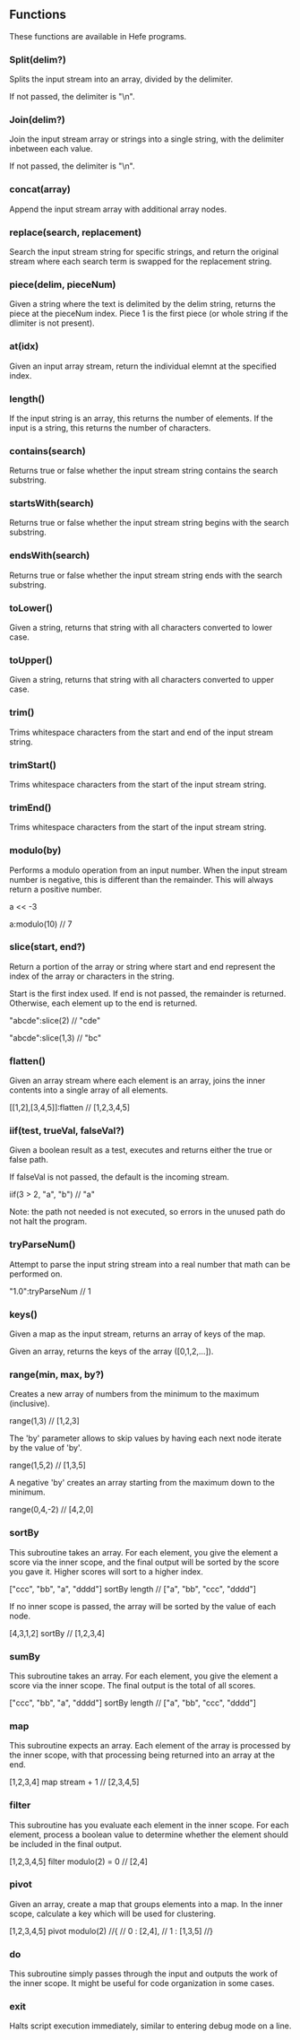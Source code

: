 ## Functions
These functions are available in Hefe programs.

### Split(delim?)
Splits the input stream into an array, divided by the delimiter.

If not passed, the delimiter is "\n".

### Join(delim?)
Join the input stream array or strings into a single string, with the delimiter inbetween each value.

If not passed, the delimiter is "\n".

### concat(array)
Append the input stream array with additional array nodes.

### replace(search, replacement)
Search the input stream string for specific strings, and return the original stream where each search term is swapped for the replacement string.

### piece(delim, pieceNum)
Given a string where the text is delimited by the delim string, returns the piece at the pieceNum index. Piece 1 is the first piece (or whole string if the dlimiter is not present).

### at(idx)
Given an input array stream, return the individual elemnt at the specified index.

### length()
If the input string is an array, this returns the number of elements. If the input is a string, this returns the number of characters.

### contains(search)
Returns true or false whether the input stream string contains the search substring.

### startsWith(search)
Returns true or false whether the input stream string begins with the search substring.

### endsWith(search)
Returns true or false whether the input stream string ends with the search substring.

### toLower()
Given a string, returns that string with all characters converted to lower case.

### toUpper()
Given a string, returns that string with all characters converted to upper case.

### trim()
Trims whitespace characters from the start and end of the input stream string.

### trimStart()
Trims whitespace characters from the start of the input stream string.

### trimEnd()
Trims whitespace characters from the start of the input stream string.

### modulo(by)
Performs a modulo operation from an input number. When the input stream number is negative, this is different than the remainder. This will always return a positive number.

a << -3

a:modulo(10) // 7

### slice(start, end?)
Return a portion of the array or string where start and end represent the index of the array or characters in the string.

Start is the first index used. If end is not passed, the remainder is returned. Otherwise, each element up to the end is returned.

"abcde":slice(2) // "cde"

"abcde":slice(1,3) // "bc"

### flatten()
Given an array stream where each element is an array, joins the inner contents into a single array of all elements.

[[1,2],[3,4,5]]:flatten // [1,2,3,4,5]

### iif(test, trueVal, falseVal?)
Given a boolean result as a test, executes and returns either the true or false path.

If falseVal is not passed, the default is the incoming stream.

iif(3 > 2, "a", "b") // "a"

Note: the path not needed is not executed, so errors in the unused path do not halt the program.

### tryParseNum()
Attempt to parse the input string stream into a real number that math can be performed on.

"1.0":tryParseNum // 1

### keys()
Given a map as the input stream, returns an array of keys of the map.

Given an array, returns the keys of the array ([0,1,2,...]).

### range(min, max, by?)
Creates a new array of numbers from the minimum to the maximum (inclusive).

range(1,3) // [1,2,3]

The 'by' parameter allows to skip values by having each next node iterate by the value of 'by'.

range(1,5,2) // [1,3,5]

A negative 'by' creates an array starting from the maximum down to the minimum.

range(0,4,-2) // [4,2,0]

### sortBy
This subroutine takes an array. For each element, you give the element a score via the inner scope, and the final output will be sorted by the score you gave it. Higher scores will sort to a higher index.

["ccc", "bb", "a", "dddd"]
sortBy
	length 
// ["a", "bb", "ccc", "dddd"]

If no inner scope is passed, the array will be sorted by the value of each node.

[4,3,1,2]
sortBy
// [1,2,3,4]

### sumBy
This subroutine takes an array. For each element, you give the element a score via the inner scope. The final output is the total of all scores.

["ccc", "bb", "a", "dddd"]
sortBy
	length 
// ["a", "bb", "ccc", "dddd"]

### map
This subroutine expects an array. Each element of the array is processed by the inner scope, with that processing being returned into an array at the end.

[1,2,3,4]
map
    stream + 1
// [2,3,4,5]

### filter
This subroutine has you evaluate each element in the inner scope. For each element, process a boolean value to determine whether the element should be included in the final output.

[1,2,3,4,5]
filter
    modulo(2) = 0
// [2,4]

### pivot
Given an array, create a map that groups elements into a map. In the inner scope, calculate a key which will be used for clustering.

[1,2,3,4,5]
pivot
    modulo(2)
//{
//  0 : [2,4],
//  1 : [1,3,5]
//}

### do
This subroutine simply passes through the input and outputs the work of the inner scope. It might be useful for code organization in some cases.

### exit
Halts script execution immediately, similar to entering debug mode on a line.